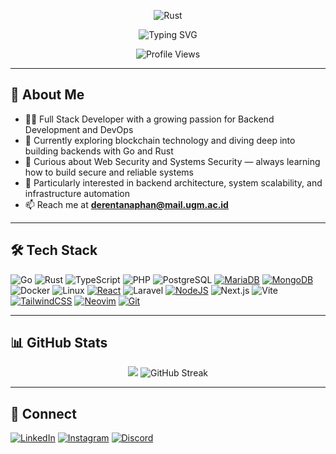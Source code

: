 <p align="center">
  <img src="https://us1.discourse-cdn.com/flex019/uploads/rust_lang/original/2X/9/9f76ef5e791e27deaaafbca2a3bea35d63e165c8.gif" alt="Rust"/>
</p>

<p align="center">
  <img src="https://readme-typing-svg.herokuapp.com?font=Fira+Code&size=25&pause=1000&color=F75C7E&center=true&vCenter=true&width=550&lines=Hi+%F0%9F%91%8B%2C+I'm+Deren+Tanaphan;Fullstack+Developer+%F0%9F%9A%80;Backend+%7C+Frontend+%7C+DevOps;Building+scalable+and+secure+systems;Passionate+about+App+Security;Love+coding+with+Go+%26+Rust;Web+Security+%26+Cloud+Computing;Always+learning+new+tech!+%F0%9F%92%BB" alt="Typing SVG" />
</p>

<p align="center">
  <img src="https://komarev.com/ghpvc/?username=Lev1reG&label=Profile%20views&color=0e75b6&style=flat" alt="Profile Views" />
</p>

---

## 🚀 About Me

- 🧑‍💻 Full Stack Developer with a growing passion for Backend Development and DevOps
- 🌱 Currently exploring blockchain technology and diving deep into building backends with Go and Rust
- 🔐 Curious about Web Security and Systems Security — always learning how to build secure and reliable systems
- 👀 Particularly interested in backend architecture, system scalability, and infrastructure automation 
- 📫 Reach me at **[derentanaphan@mail.ugm.ac.id](mailto:derentanaphan@mail.ugm.ac.id)**  

---

## 🛠 Tech Stack

![Go](https://img.shields.io/badge/Go-00ADD8?style=flat&logo=go&logoColor=white)
![Rust](https://img.shields.io/badge/Rust-000000?style=flat&logo=rust&logoColor=white)
![TypeScript](https://img.shields.io/badge/TypeScript-007ACC?style=flat&logo=typescript&logoColor=white)
![PHP](https://img.shields.io/badge/PHP-777BB4?style=flat&logo=php&logoColor=white)
![PostgreSQL](https://img.shields.io/badge/PostgreSQL-316192?style=flat&logo=postgresql&logoColor=white)
[![MariaDB](https://img.shields.io/badge/MariaDB-003545?logo=mariadb&logoColor=white)](#)
[![MongoDB](https://img.shields.io/badge/MongoDB-%234ea94b.svg?logo=mongodb&logoColor=white)](#)
![Docker](https://img.shields.io/badge/Docker-2496ED?style=flat&logo=docker&logoColor=white)
![Linux](https://img.shields.io/badge/Linux-FCC624?style=flat&logo=linux&logoColor=black)
[![React](https://img.shields.io/badge/React-%2320232a.svg?logo=react&logoColor=%2361DAFB)](#)
![Laravel](https://img.shields.io/badge/Laravel-FF2D20?style=flat&logo=laravel&logoColor=white)
[![NodeJS](https://img.shields.io/badge/Node.js-6DA55F?logo=node.js&logoColor=white)](#)
![Next.js](https://img.shields.io/badge/Next.js-000000?style=flat&logo=nextdotjs&logoColor=white)
![Vite](https://img.shields.io/badge/Vite-646CFF?style=flat&logo=vite&logoColor=white)
[![TailwindCSS](https://img.shields.io/badge/Tailwind%20CSS-%2338B2AC.svg?logo=tailwind-css&logoColor=white)](#)
[![Neovim](https://img.shields.io/badge/Neovim-57A143?logo=neovim&logoColor=fff)](#)
[![Git](https://img.shields.io/badge/Git-F05032?logo=git&logoColor=fff)](#)

---

## 📊 GitHub Stats

<p align="center">
  <img src="https://github-readme-stats.vercel.app/api?username=Lev1reG" />
  <img src="https://github-readme-streak-stats-oeh9.vercel.app?user=Lev1reG" alt="GitHub Streak" />
</p>

---

## 🔗 Connect
[![LinkedIn](https://img.shields.io/badge/LinkedIn-0A66C2?style=flat&logo=linkedin&logoColor=white)](https://linkedin.com/in/derentanaphan)
[![Instagram](https://img.shields.io/badge/Instagram-E4405F?style=flat&logo=instagram&logoColor=white)](https://instagram.com/derentanaphan_)
[![Discord](https://img.shields.io/badge/Discord-%235865F2.svg?&logo=discord&logoColor=white)](https://discord.com/users/450199309447856139)
